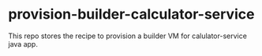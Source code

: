 # provision-builder-calculator-service
This repo stores the recipe to provision a builder VM for calulator-service java app.
